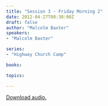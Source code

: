 ```yaml
---
title: "Session 3 - Friday Morning 2"
date: 2012-04-27T08:30:00Z
draft: false
author: "Malcolm Baxter"
speakers:
- "Malcolm Baxter"

series:
- "Highway Church Camp"

books:

topics:

---
```

[Download audio.](https://s3.amazonaws.com/highway/sermons/2012_04/3_Camp_Fri_Mid_day.mp3)